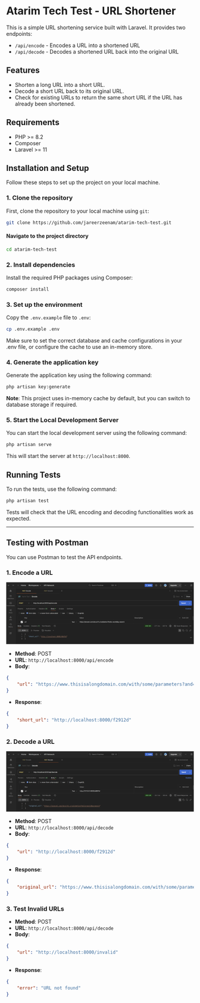 # Atarim Tech Test - URL Shortener

This is a simple URL shortening service built with Laravel. It provides two endpoints:

- `/api/encode` - Encodes a URL into a shortened URL
- `/api/decode` - Decodes a shortened URL back into the original URL

## Features

- Shorten a long URL into a short URL.
- Decode a short URL back to its original URL.
- Check for existing URLs to return the same short URL if the URL has already been shortened.

## Requirements

- PHP >= 8.2
- Composer
- Laravel >= 11

## Installation and Setup

Follow these steps to set up the project on your local machine.

### 1. Clone the repository

First, clone the repository to your local machine using `git`:

```bash
git clone https://github.com/jareerzeenam/atarim-tech-test.git
```
#### Navigate to the project directory
```bash
cd atarim-tech-test
```

### 2. Install dependencies
Install the required PHP packages using Composer:

```bash
composer install
```
### 3. Set up the environment
Copy the `.env.example` file to `.env`:

```bash
cp .env.example .env
```
Make sure to set the correct database and cache configurations in your .env file, or configure the cache to use an in-memory store.

### 4. Generate the application key
Generate the application key using the following command:

```bash
php artisan key:generate
```

**Note**: This project uses in-memory cache by default, but you can switch to database storage if required.

### 5. Start the Local Development Server
You can start the local development server using the following command:

```bash 
php artisan serve
```
This will start the server at `http://localhost:8000`.

## Running Tests
To run the tests, use the following command:

```bash
php artisan test
```
Tests will check that the URL encoding and decoding functionalities work as expected.

---
## Testing with Postman
You can use Postman to test the API endpoints.


### 1. Encode a URL
![URL Encode](https://github.com/jareerzeenam/atarim-tech-test/blob/master/public/assets/Encode.png)
- **Method**: POST
- **URL**: `http://localhost:8000/api/encode`
- **Body**: 
```json
{
    "url": "https://www.thisisalongdomain.com/with/some/parameters?and=here_too"
}
```
- **Response**: 
```json
{
    "short_url": "http://localhost:8000/f2912d"
}
```

### 2. Decode a URL
![URL Decode](https://github.com/jareerzeenam/atarim-tech-test/blob/master/public/assets/Decode.png)
- **Method**: POST
- **URL**: `http://localhost:8000/api/decode`
- **Body**: 
```json
{
    "url": "http://localhost:8000/f2912d"
}
```
- **Response**: 
```json
{
    "original_url": "https://www.thisisalongdomain.com/with/some/parameters?and=here_too"
}
```
### 3. Test Invalid URLs
- **Method**: POST
- **URL**: `http://localhost:8000/api/decode`
- **Body**: 
```json
{
    "url": "http://localhost:8000/invalid"
}
```
- **Response**: 
```json
{
    "error": "URL not found"
}
```


